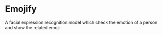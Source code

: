 # Emojify
A facial expression recognition model which check the emotion of a person and show the related emoji
